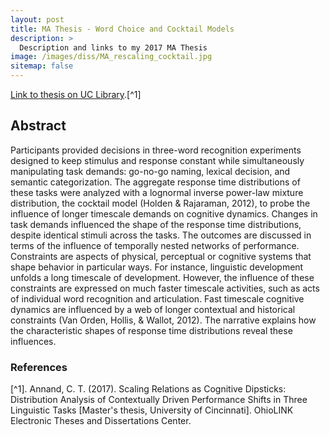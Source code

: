 ```yaml
---
layout: post
title: MA Thesis - Word Choice and Cocktail Models
description: >
  Description and links to my 2017 MA Thesis 
image: /images/diss/MA_rescaling_cocktail.jpg
sitemap: false
---
```


[Link to thesis on UC Library](https://etd.ohiolink.edu/acprod/odb_etd/etd/r/1501/10?clear=10&p10_accession_num=ucin1504796379537155).[^1]

## Abstract

Participants provided decisions in three-word recognition experiments designed to keep stimulus and response constant while simultaneously manipulating task demands: go-no-go naming, lexical decision, and semantic categorization. The aggregate response time distributions of these tasks were analyzed with a lognormal inverse power-law mixture distribution, the cocktail model (Holden & Rajaraman, 2012), to probe the influence of longer timescale demands on cognitive dynamics. Changes in task demands influenced the shape of the response time distributions, despite identical stimuli across the tasks. The outcomes are discussed in terms of the influence of temporally nested networks of performance. Constraints are aspects of physical, perceptual or cognitive systems that shape behavior in particular ways. For instance, linguistic development unfolds a long timescale of development. However, the influence of these constraints are expressed on much faster timescale activities, such as acts of individual word recognition and articulation. Fast timescale cognitive dynamics are influenced by a web of longer contextual and historical constraints (Van Orden, Hollis, & Wallot, 2012). The narrative explains how the characteristic shapes of response time distributions reveal these influences.

### References
[^1]. Annand, C. T. (2017). Scaling Relations as Cognitive Dipsticks: Distribution Analysis of Contextually Driven Performance Shifts in Three Linguistic Tasks [Master's thesis, University of Cincinnati]. OhioLINK Electronic Theses and Dissertations Center.